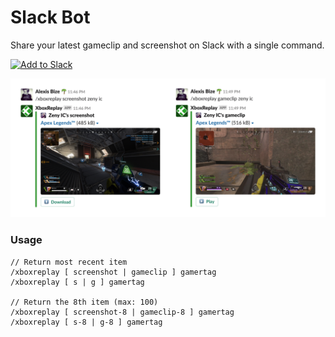 # Slack Bot

Share your latest gameclip and screenshot on Slack with a single command.

<a href="https://slack.com/oauth/authorize?client_id=2566335526.166839191841&scope=chat:write:bot,commands"><img alt="Add to Slack" height="40" width="139" src="https://platform.slack-edge.com/img/add_to_slack@2x.png" /></a>

<img src="slack-bot-preview.png" width="920" />

### Usage
```
// Return most recent item
/xboxreplay [ screenshot | gameclip ] gamertag
/xboxreplay [ s | g ] gamertag

// Return the 8th item (max: 100)
/xboxreplay [ screenshot-8 | gameclip-8 ] gamertag
/xboxreplay [ s-8 | g-8 ] gamertag
```
